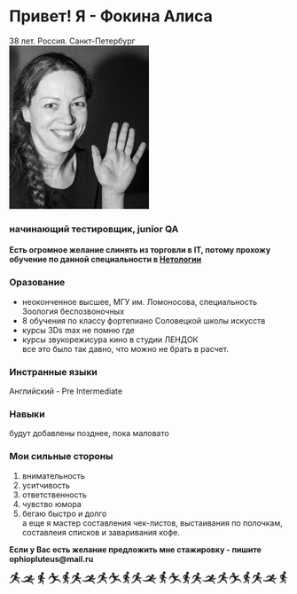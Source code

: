 # Привет! Я - __Фокина Алиса__
38 лет. Россия. Санкт-Петербург\
<img src="https://github.com/ophiopluteus/About-me/blob/main/img/ch%20b%20foto%20privet.jpg" width="50%" height="50%" />

### начинающий тестировщик, junior QA

#### Есть огромное желание слинять из торговли в IT, потому прохожу обучение по данной специальности в [Нетологии](https://netology.ru/)

### Оразование 

- неоконченное высшее, МГУ им. Ломоносова, специальность Зоология беспозвоночных
- 8 обучения по классу фортепиано Соловецкой школы искусств 
- курсы 3Ds max не помню где
- курсы звукорежисура кино в студии ЛЕНДОК\
все это было так давно, что можно не брать в расчет.

### Инстранные языки 

Английский - Pre Intermediate

### Навыки

будут добавлены позднее, пока маловато

### Мои сильные стороны
1. внимательность
2. уситчивость
3. ответственность
4. чувство юмора
5. бегаю быстро и долго\
 а еще я мастер составления чек-листов, выстаивания по полочкам, составлеия списков и заваривания кофе.

__Если у Вас есть желание предложить мне стажировку - пишите ophiopluteus@mail.ru__

![срока бегущие человечки](https://github.com/ophiopluteus/About-me/blob/main/img/running%20mans.jpg)
